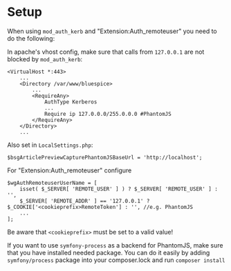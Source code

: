 # Setup

When using `mod_auth_kerb` and "Extension:Auth_remoteuser" you need to do the following:

In apache's vhost config, make sure that calls from `127.0.0.1` are not blocked by `mod_auth_kerb`:

	<VirtualHost *:443>
		...
		<Directory /var/www/bluespice>
			...
			<RequireAny>
				AuthType Kerberos
				...
				Require ip 127.0.0.0/255.0.0.0 #PhantomJS
			</RequireAny>
		</Directory>
		...

Also set in `LocalSettings.php`:

	$bsgArticlePreviewCapturePhantomJSBaseUrl = 'http://localhost';

For "Extension:Auth_remoteuser" configure

	$wgAuthRemoteuserUserName = [
		isset( $_SERVER[ 'REMOTE_USER' ] ) ? $_SERVER[ 'REMOTE_USER' ] : '',
		$_SERVER[ 'REMOTE_ADDR' ] == '127.0.0.1' ? $_COOKIE['<cookieprefix>RemoteToken'] : '', //e.g. PhantomJS
		...
	];

Be aware that `<cookieprefix>` must be set to a valid value!

If you want to use `symfony-process` as a backend for PhantomJS, make sure that you have installed needed package. 
You can do it easily by adding `symfony/process` package into your composer.lock and run `composer install` 
